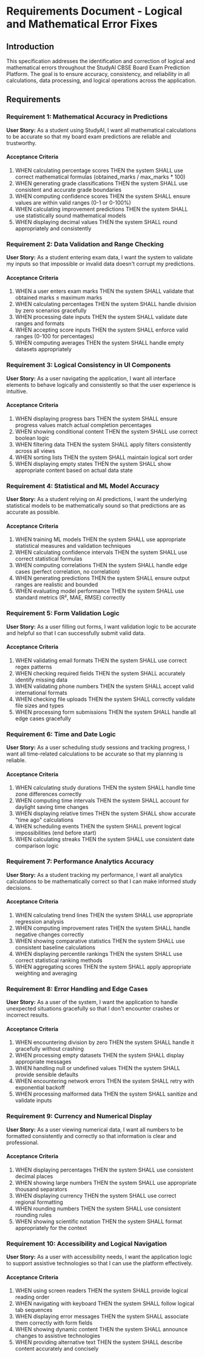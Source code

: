 # Requirements Document - Logical and Mathematical Error Fixes

## Introduction

This specification addresses the identification and correction of logical and mathematical errors throughout the StudyAI CBSE Board Exam Prediction Platform. The goal is to ensure accuracy, consistency, and reliability in all calculations, data processing, and logical operations across the application.

## Requirements

### Requirement 1: Mathematical Accuracy in Predictions

**User Story:** As a student using StudyAI, I want all mathematical calculations to be accurate so that my board exam predictions are reliable and trustworthy.

#### Acceptance Criteria

1. WHEN calculating percentage scores THEN the system SHALL use correct mathematical formulas (obtained_marks / max_marks * 100)
2. WHEN generating grade classifications THEN the system SHALL use consistent and accurate grade boundaries
3. WHEN computing confidence scores THEN the system SHALL ensure values are within valid ranges (0-1 or 0-100%)
4. WHEN calculating improvement predictions THEN the system SHALL use statistically sound mathematical models
5. WHEN displaying decimal values THEN the system SHALL round appropriately and consistently

### Requirement 2: Data Validation and Range Checking

**User Story:** As a student entering exam data, I want the system to validate my inputs so that impossible or invalid data doesn't corrupt my predictions.

#### Acceptance Criteria

1. WHEN a user enters exam marks THEN the system SHALL validate that obtained marks ≤ maximum marks
2. WHEN calculating percentages THEN the system SHALL handle division by zero scenarios gracefully
3. WHEN processing date inputs THEN the system SHALL validate date ranges and formats
4. WHEN accepting score inputs THEN the system SHALL enforce valid ranges (0-100 for percentages)
5. WHEN computing averages THEN the system SHALL handle empty datasets appropriately

### Requirement 3: Logical Consistency in UI Components

**User Story:** As a user navigating the application, I want all interface elements to behave logically and consistently so that the user experience is intuitive.

#### Acceptance Criteria

1. WHEN displaying progress bars THEN the system SHALL ensure progress values match actual completion percentages
2. WHEN showing conditional content THEN the system SHALL use correct boolean logic
3. WHEN filtering data THEN the system SHALL apply filters consistently across all views
4. WHEN sorting lists THEN the system SHALL maintain logical sort order
5. WHEN displaying empty states THEN the system SHALL show appropriate content based on actual data state

### Requirement 4: Statistical and ML Model Accuracy

**User Story:** As a student relying on AI predictions, I want the underlying statistical models to be mathematically sound so that predictions are as accurate as possible.

#### Acceptance Criteria

1. WHEN training ML models THEN the system SHALL use appropriate statistical measures and validation techniques
2. WHEN calculating confidence intervals THEN the system SHALL use correct statistical formulas
3. WHEN computing correlations THEN the system SHALL handle edge cases (perfect correlation, no correlation)
4. WHEN generating predictions THEN the system SHALL ensure output ranges are realistic and bounded
5. WHEN evaluating model performance THEN the system SHALL use standard metrics (R², MAE, RMSE) correctly

### Requirement 5: Form Validation Logic

**User Story:** As a user filling out forms, I want validation logic to be accurate and helpful so that I can successfully submit valid data.

#### Acceptance Criteria

1. WHEN validating email formats THEN the system SHALL use correct regex patterns
2. WHEN checking required fields THEN the system SHALL accurately identify missing data
3. WHEN validating phone numbers THEN the system SHALL accept valid international formats
4. WHEN checking file uploads THEN the system SHALL correctly validate file sizes and types
5. WHEN processing form submissions THEN the system SHALL handle all edge cases gracefully

### Requirement 6: Time and Date Logic

**User Story:** As a user scheduling study sessions and tracking progress, I want all time-related calculations to be accurate so that my planning is reliable.

#### Acceptance Criteria

1. WHEN calculating study durations THEN the system SHALL handle time zone differences correctly
2. WHEN computing time intervals THEN the system SHALL account for daylight saving time changes
3. WHEN displaying relative times THEN the system SHALL show accurate "time ago" calculations
4. WHEN scheduling events THEN the system SHALL prevent logical impossibilities (end before start)
5. WHEN calculating streaks THEN the system SHALL use consistent date comparison logic

### Requirement 7: Performance Analytics Accuracy

**User Story:** As a student tracking my performance, I want all analytics calculations to be mathematically correct so that I can make informed study decisions.

#### Acceptance Criteria

1. WHEN calculating trend lines THEN the system SHALL use appropriate regression analysis
2. WHEN computing improvement rates THEN the system SHALL handle negative changes correctly
3. WHEN showing comparative statistics THEN the system SHALL use consistent baseline calculations
4. WHEN displaying percentile rankings THEN the system SHALL use correct statistical ranking methods
5. WHEN aggregating scores THEN the system SHALL apply appropriate weighting and averaging

### Requirement 8: Error Handling and Edge Cases

**User Story:** As a user of the system, I want the application to handle unexpected situations gracefully so that I don't encounter crashes or incorrect results.

#### Acceptance Criteria

1. WHEN encountering division by zero THEN the system SHALL handle it gracefully without crashing
2. WHEN processing empty datasets THEN the system SHALL display appropriate messages
3. WHEN handling null or undefined values THEN the system SHALL provide sensible defaults
4. WHEN encountering network errors THEN the system SHALL retry with exponential backoff
5. WHEN processing malformed data THEN the system SHALL sanitize and validate inputs

### Requirement 9: Currency and Numerical Display

**User Story:** As a user viewing numerical data, I want all numbers to be formatted consistently and correctly so that information is clear and professional.

#### Acceptance Criteria

1. WHEN displaying percentages THEN the system SHALL use consistent decimal places
2. WHEN showing large numbers THEN the system SHALL use appropriate thousand separators
3. WHEN displaying currency THEN the system SHALL use correct regional formatting
4. WHEN rounding numbers THEN the system SHALL use consistent rounding rules
5. WHEN showing scientific notation THEN the system SHALL format appropriately for the context

### Requirement 10: Accessibility and Logical Navigation

**User Story:** As a user with accessibility needs, I want the application logic to support assistive technologies so that I can use the platform effectively.

#### Acceptance Criteria

1. WHEN using screen readers THEN the system SHALL provide logical reading order
2. WHEN navigating with keyboard THEN the system SHALL follow logical tab sequences
3. WHEN displaying error messages THEN the system SHALL associate them correctly with form fields
4. WHEN showing dynamic content THEN the system SHALL announce changes to assistive technologies
5. WHEN providing alternative text THEN the system SHALL describe content accurately and concisely
